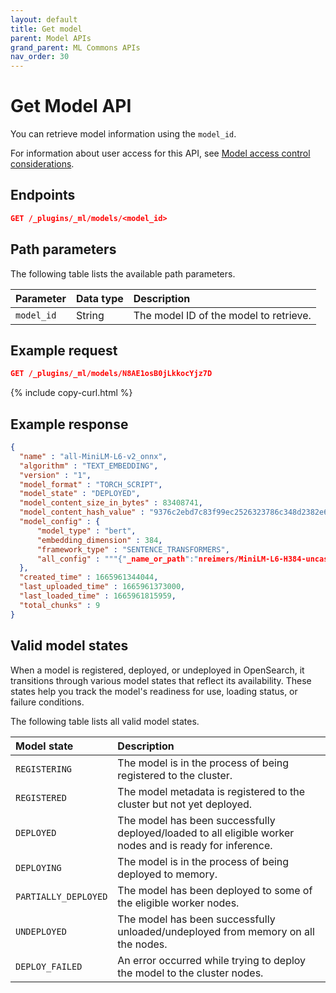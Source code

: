 ```yaml
---
layout: default
title: Get model
parent: Model APIs
grand_parent: ML Commons APIs
nav_order: 30
---
```


# Get Model API

You can retrieve model information using the `model_id`.

For information about user access for this API, see [Model access control considerations]({{site.url}}{{site.baseurl}}/ml-commons-plugin/api/model-apis/index/#model-access-control-considerations).

## Endpoints

```json
GET /_plugins/_ml/models/<model_id>
```

## Path parameters

The following table lists the available path parameters. 

| Parameter | Data type | Description |
| :--- | :--- | :--- |
| `model_id` | String | The model ID of the model to retrieve. |

## Example request

```json
GET /_plugins/_ml/models/N8AE1osB0jLkkocYjz7D
```
{% include copy-curl.html %}

## Example response

```json
{
  "name" : "all-MiniLM-L6-v2_onnx",
  "algorithm" : "TEXT_EMBEDDING",
  "version" : "1",
  "model_format" : "TORCH_SCRIPT",
  "model_state" : "DEPLOYED",
  "model_content_size_in_bytes" : 83408741,
  "model_content_hash_value" : "9376c2ebd7c83f99ec2526323786c348d2382e6d86576f750c89ea544d6bbb14",
  "model_config" : {
      "model_type" : "bert",
      "embedding_dimension" : 384,
      "framework_type" : "SENTENCE_TRANSFORMERS",
      "all_config" : """{"_name_or_path":"nreimers/MiniLM-L6-H384-uncased","architectures":["BertModel"],"attention_probs_dropout_prob":0.1,"gradient_checkpointing":false,"hidden_act":"gelu","hidden_dropout_prob":0.1,"hidden_size":384,"initializer_range":0.02,"intermediate_size":1536,"layer_norm_eps":1e-12,"max_position_embeddings":512,"model_type":"bert","num_attention_heads":12,"num_hidden_layers":6,"pad_token_id":0,"position_embedding_type":"absolute","transformers_version":"4.8.2","type_vocab_size":2,"use_cache":true,"vocab_size":30522}"""
  },
  "created_time" : 1665961344044,
  "last_uploaded_time" : 1665961373000,
  "last_loaded_time" : 1665961815959,
  "total_chunks" : 9
}
```

## Valid model states

When a model is registered, deployed, or undeployed in OpenSearch, it transitions through various model states that reflect its availability. These states help you track the model's readiness for use, loading status, or failure conditions.

The following table lists all valid model states.

| Model state          | Description                                                                                              |
|:---------------------|:---------------------------------------------------------------------------------------------------------|
| `REGISTERING `       | The model is in the process of being registered to the cluster.                                          |
| `REGISTERED`         | The model metadata is registered to the cluster but not yet deployed.                                    |
| `DEPLOYED`           | The model has been successfully deployed/loaded to all eligible worker nodes and is ready for inference. |
| `DEPLOYING`          | The model is in the process of being deployed to memory.                                                 |
| `PARTIALLY_DEPLOYED` | The model has been deployed to some of the eligible worker nodes.                                        |
| `UNDEPLOYED`         | The model has been successfully unloaded/undeployed from memory on all the nodes.                        |
| `DEPLOY_FAILED`      | An error occurred while trying to deploy the model to the cluster nodes.                              |
